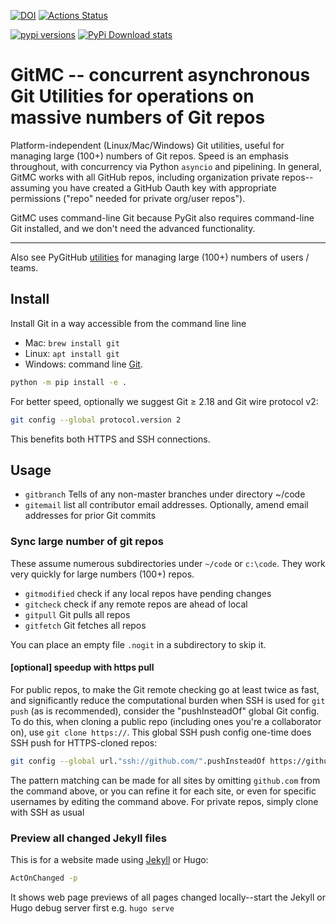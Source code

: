 [![DOI](https://zenodo.org/badge/DOI/10.5281/zenodo.2592584.svg)](https://doi.org/10.5281/zenodo.2592584)
[![Actions Status](https://github.com/scivision/gitmc/workflows/ci/badge.svg)](https://github.com/scivision/gitmc/actions)

[![pypi versions](https://img.shields.io/pypi/pyversions/gitutils.svg)](https://pypi.python.org/pypi/gitutils)
[![PyPi Download stats](http://pepy.tech/badge/gitutils)](http://pepy.tech/project/gitutils)

# GitMC -- concurrent asynchronous Git Utilities for operations on massive numbers of Git repos

Platform-independent (Linux/Mac/Windows) Git utilities, useful for managing large (100+) numbers of Git repos.
Speed is an emphasis throughout, with concurrency via Python `asyncio` and pipelining.
In general, GitMC works with all GitHub repos, including organization private repos--assuming you have created a GitHub Oauth key with appropriate permissions ("repo" needed for private org/user repos").

GitMC uses command-line Git because PyGit also requires command-line Git installed, and we don't need the advanced functionality.


---

Also see PyGitHub [utilities](https://github.com/scivision/pygithub-utils) for managing large (100+) numbers of users / teams.

## Install

Install Git in a way accessible from the command line line

-   Mac: `brew install git`
-   Linux: `apt install git`
-   Windows: command line [Git](https://git-scm.com/download/win).

```sh
python -m pip install -e .
```

For better speed, optionally we suggest Git &ge; 2.18 and Git wire protocol v2:
```sh
git config --global protocol.version 2
```
This benefits both HTTPS and SSH connections.

## Usage

* `gitbranch` Tells of any non-master branches under directory ~/code
* `gitemail` list all contributor email addresses. Optionally, amend email addresses for prior Git commits

### Sync large number of git repos

These assume numerous subdirectories under `~/code` or `c:\code`.
They work very quickly for large numbers (100+) repos.


* `gitmodified` check if any local repos have pending changes
* `gitcheck` check if any remote repos are ahead of local
* `gitpull` Git pulls all repos
* `gitfetch` Git fetches all repos

You can place an empty file `.nogit` in a subdirectory to skip it.


#### [optional] speedup with https pull
For public repos, to make the Git remote checking go at least twice as fast, and significantly reduce the computational burden when SSH is used for `git push` (as is recommended), consider the "pushInsteadOf" global Git config.
To do this, when cloning a public repo (including ones you're a collaborator on), use `git clone https://`.
This global SSH push config one-time does SSH push for HTTPS-cloned repos:
```sh
git config --global url."ssh://github.com/".pushInsteadOf https://github.com/
```
The pattern matching can be made for all sites by omitting `github.com` from the command above, or you can refine it for each site, or even for specific usernames by editing the command above.
For private repos, simply clone with SSH as usual


### Preview all changed Jekyll files

This is for a website made using
[Jekyll](https://www.scivision.dev/create-jekyll-github-pages-website)
or Hugo:
```sh
ActOnChanged -p
```

It shows web page previews of all pages changed locally--start the Jekyll or Hugo debug server first e.g. `hugo serve`
